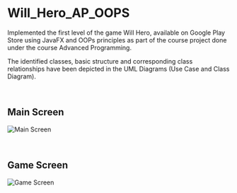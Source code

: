 # Will_Hero_AP_OOPS

Implemented the first level of the game Will Hero, available on Google Play Store using JavaFX and OOPs principles as part of the course project done under the course 
Advanced Programming.

The identified classes, basic structure and corresponding class relationships have been depicted in the UML Diagrams (Use Case and Class Diagram).

<br />

## Main Screen

![Main Screen](https://github.com/ritikanagar09/Will_Hero_AP_OOPS/WillHero_JavaFX/images/main_menu.jpg)

<br />

## Game Screen

![Game Screen](https://github.com/ritikanagar09/Will_Hero_AP_OOPS/WillHero_JavaFX/images/Game_Screen.jpg)
